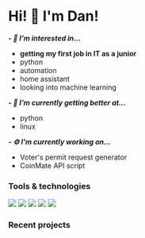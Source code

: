 # Hi! 👋 I'm **Dan**!

***- 👀 I’m interested in...***
  - **getting my first job in IT as a junior**
  - python
  - automation
  - home assistant
  - looking into machine learning
  
***- 🌱 I’m currently getting better at...***
  - python
  - linux

***- ⚙️ I'm currently working on...***
  - Voter's permit request generator
  - CoinMate API script
 


### Tools & technologies
![](https://img.shields.io/static/v1?label=OS&message=fedora&color=9cf&style=for-the-badge&logo=fedora)
![](https://img.shields.io/static/v1?label=ide&message=PyCharm&color=9cf&style=for-the-badge&logo=pycharm)
![](https://img.shields.io/static/v1?label=code&message=python&color=9cf&style=for-the-badge&logo=python)
![](https://img.shields.io/static/v1?label=tools&message=gitlab&color=9cf&style=for-the-badge&logo=gitlab)
![](https://img.shields.io/static/v1?label=tools&message=github&color=9cf&style=for-the-badge&logo=github)
### Recent projects
